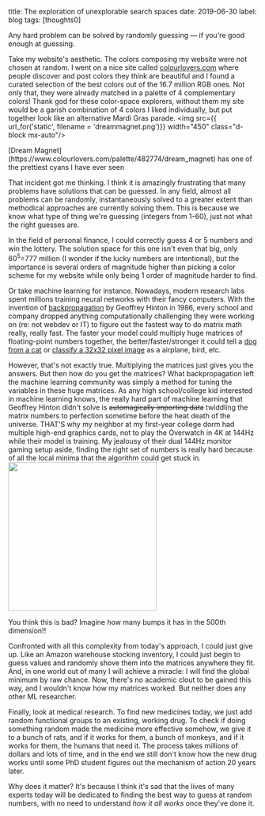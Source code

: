 title: The exploration of unexplorable search spaces
date: 2019-06-30
label: blog
tags: [thoughts0]

Any hard problem can be solved by randomly guessing — if you're good enough at guessing.

Take my website's aesthetic. The colors composing my website were not chosen at random. I went on a nice site called [colourlovers.com](https://www.colourlovers.com/) where people discover and post colors they think are beautiful and I found a curated selection of the best colors out of the 16.7 million RGB ones. Not only that, they were already matched in a palette of 4 complementary colors! Thank god for these color-space explorers, without them my site would be a garish combination of 4 colors I liked individually, but put together look like an alternative Mardi Gras parade.
<img src={{ url_for('static', filename = 'dreammagnet.png')}} width="450" class="d-block mx-auto"/>
<p class="caption">[Dream Magnet](https://www.colourlovers.com/palette/482774/dream_magnet) has one of the prettiest cyans I have ever seen</p>


That incident got me thinking. I think it is amazingly frustrating that many problems have solutions that can be guessed. In any field, almost all problems can be randomly, instantaneously solved to a greater extent than methodical approaches are currently solving them. This is because we know what type of thing we're guessing (integers from 1-60), just not what the right guesses are.

In the field of personal finance, I could correctly guess 4 or 5 numbers and win the lottery. The solution space for this one isn't even that big, only 60<sup>5</sup>=777 million (I wonder if the lucky numbers are intentional), but the importance is several orders of magnitude higher than picking a color scheme for my website while only being 1 order of magnitude harder to find.  

Or take machine learning for instance. Nowadays, modern research labs spent millions training neural networks with their fancy computers. With the invention of [backpropagation](http://www.iro.umontreal.ca/~pift6266/A06/refs/backprop_old.pdf) by Geoffrey Hinton in 1986, every school and company dropped anything computationally challenging they were working on (re: not webdev or IT) to figure out the fastest way to do matrix math really, really fast. The faster your model could multiply huge matrices of floating-point numbers together, the better/faster/stronger it could tell a [dog from a cat](https://www.kaggle.com/c/dogs-vs-cats) or [classify a 32x32 pixel image](http://www.image-net.org/challenges/LSVRC/) as a airplane, bird, etc.
 
However, that's not exactly true. Multiplying the matrices just gives you the answers. But then how do you get the matrices? What backpropagation left the machine learning community was simply a method for tuning the variables in these huge matrices. As any high school/college kid interested in machine learning knows, the really hard part of machine learning that Geoffrey Hinton didn't solve is <del>automagically importing data</del> twiddling the matrix numbers to perfection sometime before the heat death of the universe. THAT'S why my neighbor at my first-year college dorm had multiple high-end graphics cards, not to play the Overwatch in 4K at 144Hz while their model is training. My jealousy of their dual 144Hz monitor gaming setup aside, finding the right set of numbers is really hard because of all the local minima that the algorithm could get stuck in. 
<img src="https://cdn-images-1.medium.com/max/1600/1*f9a162GhpMbiTVTAua_lLQ.png" class="mx-auto d-block" width = 300px style=""/>

<p class="caption">You think this is bad? Imagine how many bumps it has in the 500th dimension!!</p>

Confronted with all this complexity from today's approach, I could just give up. Like an Amazon warehouse stocking inventory, I could just begin to guess values and randomly shove them into the matrices anywhere they fit. And, in one world out of many I will achieve a miracle: I will find the global minimum by raw chance. Now, there's no academic clout to be gained this way, and I wouldn't know how my matrices worked. But neither does any other ML researcher. 

Finally, look at medical research. To find new medicines today, we just add random functional groups to an existing, working drug. To check if doing something random made the medicine more effective somehow, we give it to a bunch of rats, and if it works for them, a bunch of monkeys, and if it works for them, the humans that need it. The process takes millions of dollars and lots of time, and in the end we still don't know how the new drug works until some PhD student figures out the mechanism of action 20 years later. 

Why does it matter? It's because I think it's sad that the lives of many experts today will be dedicated to finding the best way to guess at random numbers, with no need to understand *how it all works* once they've done it.